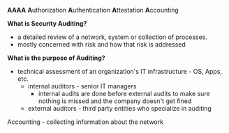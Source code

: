 **AAAA**
**A**uthorization
**A**uthentication
**A**ttestation
**A**ccounting

**What is Security Auditing?**
- a detailed review of a network, system or collection of processes.
- mostly concerned with risk and how that risk is addressed

**What is the purpose of Auditing?**
- technical assessment of an organization's IT infrastructure - OS, Apps, etc.
	- internal auditors - senior IT managers
		- internal audits are done before external audits to make sure nothing is missed and the company doesn't get fined
	- external auditors - third party entities who specialize in auditing

Accounting - collecting information about the network